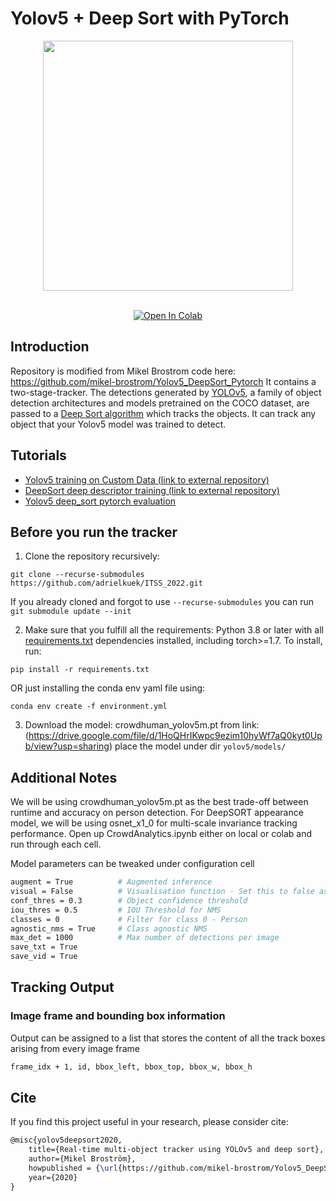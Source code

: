 # Yolov5 + Deep Sort with PyTorch

<div align="center">
<p>
<img src="cam7_short2.gif" width="400"/> 
</p>
<br>  
<a href="https://colab.research.google.com/drive/1cp_14t7bFF7S4UswKEd4NRio-HxPRkUg"><img src="https://colab.research.google.com/assets/colab-badge.svg" alt="Open In Colab"></a>
 
</div>

</div>


## Introduction

Repository is modified from Mikel Brostrom code here: https://github.com/mikel-brostrom/Yolov5_DeepSort_Pytorch
It contains a two-stage-tracker. The detections generated by [YOLOv5](https://github.com/ultralytics/yolov5), a family of object detection architectures and models pretrained on the COCO dataset, are passed to a [Deep Sort algorithm](https://github.com/ZQPei/deep_sort_pytorch) which tracks the objects. It can track any object that your Yolov5 model was trained to detect.


## Tutorials

* [Yolov5 training on Custom Data (link to external repository)](https://github.com/ultralytics/yolov5/wiki/Train-Custom-Data)&nbsp;
* [DeepSort deep descriptor training (link to external repository)](https://kaiyangzhou.github.io/deep-person-reid/user_guide.html)&nbsp;
* [Yolov5 deep_sort pytorch evaluation](https://github.com/mikel-brostrom/Yolov5_DeepSort_Pytorch/wiki/Evaluation)&nbsp;

## Before you run the tracker

1. Clone the repository recursively:

`git clone --recurse-submodules https://github.com/adrielkuek/ITSS_2022.git`

If you already cloned and forgot to use `--recurse-submodules` you can run `git submodule update --init`

2. Make sure that you fulfill all the requirements: Python 3.8 or later with all [requirements.txt](https://github.com/adrielkuek/ITSS_2022/blob/main/requirements.txt) dependencies installed, including torch>=1.7. To install, run:

`pip install -r requirements.txt`

OR just installing the conda env yaml file using:

`conda env create -f environment.yml`

3. Download the model: crowdhuman_yolov5m.pt from link: (https://drive.google.com/file/d/1HoQHrIKwpc9ezim10hyWf7aQ0kyt0Upb/view?usp=sharing)
place the model under dir `yolov5/models/`

## Additional Notes

We will be using crowdhuman_yolov5m.pt as the best trade-off between runtime and accuracy on person detection. For DeepSORT appearance model, we will be using osnet_x1_0 for multi-scale invariance tracking performance.
Open up CrowdAnalytics.ipynb either on local or colab and run through each cell.

Model parameters can be tweaked under configuration cell

```bash
augment = True          # Augmented inference
visual = False          # Visualisation function - Set this to false as default
conf_thres = 0.3        # Object confidence threshold
iou_thres = 0.5         # IOU Threshold for NMS
classes = 0             # Filter for class 0 - Person
agnostic_nms = True     # Class agnostic NMS
max_det = 1000          # Max number of detections per image
save_txt = True
save_vid = True
```

## Tracking Output

### Image frame and bounding box information

Output can be assigned to a list that stores the content of all the track boxes arising from every image frame

```bash
frame_idx + 1, id, bbox_left, bbox_top, bbox_w, bbox_h
```

## Cite

If you find this project useful in your research, please consider cite:

```latex
@misc{yolov5deepsort2020,
    title={Real-time multi-object tracker using YOLOv5 and deep sort},
    author={Mikel Broström},
    howpublished = {\url{https://github.com/mikel-brostrom/Yolov5_DeepSort_Pytorch}},
    year={2020}
}
```
